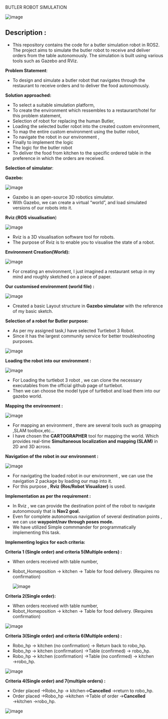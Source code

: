  BUTLER ROBOT SIMULATION
 
![image](https://github.com/Deivaprakash56/ROS2_Project/assets/110375140/c52e89b4-22a2-47bc-84a0-98c9d96bf88f)

## Description :
  * This repository contains the code for a butler simulation robot in ROS2. The project aims to simulate the butler robot to receive and deliver orders from the table autonomously. The simulation is built using various tools such as Gazebo and RViz.

    

**Problem Statement**:
* To design and simulate a butler robot that navigates through the restaurant to receive orders and to deliver the food autonomously.

**Solution approached:**
*  To select a suitable simulation platform,
*  To create the environment which ressembles to a restaurant/hotel for this problem statement,
*  Selection of robot for replacing the human Butler,
*  Loading the selected butler robot into the created custom environment,
*  To map the entire custom environment using the butler robot,
*  To navigate the robot in our environment ,
*  Finally to implement the logic
*  The logic for the butler robot       
* To deliver the food from kitchen to the specific ordered table in the preference in which the orders are received.


**Selection of simulator**: 

**Gazebo:** 

![image](https://github.com/Deivaprakash56/ROS2_Project/assets/110375140/c10ed870-2f90-4e8f-ab28-e532eec68dfd)

- Gazebo is an open-source 3D robotics simulator.
- With Gazebo, we can create a virtual “world”, and load simulated versions of our robots into it.

**Rviz:(ROS visualisation**)

![image](https://github.com/Deivaprakash56/ROS2_Project/assets/110375140/52461cb0-22cc-4a59-8867-322bf228b912)

- Rviz is a 3D visualisation software tool for robots.
- The purpose of Rviz is to enable you to visualise the state of a robot.

**Environment Creation(World):**

![image](https://github.com/Deivaprakash56/ROS2_Project/assets/110375140/43ff074f-3392-4065-a000-46f77c0e9b8e)

- For creating an environment, I just imagined a restaurant setup in my mind and roughly sketched on a piece of paper.

**Our customised environment (world file) :**

![image](https://github.com/Deivaprakash56/ROS2_Project/assets/110375140/627b1bf6-727e-4bf3-af10-f7bfdde5c154)

- Created a basic Layout structure in **Gazebo simulator** with the reference of my basic sketch.

**Selection of a robot for Butler purpose:**

- As per my assigned task,I have selected Turtlebot 3 Robot.
- Since it has the largest community service for better troubleshooting purposes.

![image](https://github.com/Deivaprakash56/ROS2_Project/assets/110375140/1f1b4d09-2735-4b92-8f28-f1bdc1a228a4)


**Loading the robot into our environment :**

![image](https://github.com/Deivaprakash56/ROS2_Project/assets/110375140/79b328b0-4e4b-4be0-baa7-db4b4c3cef7d)


- For Loading the turtlebot 3 robot , we can clone the necessary executables from the official github page of turtlebot.
- Then we can choose the model type of turtlebot and load them into our gazebo world.

**Mapping the environment :** 

![image](https://github.com/Deivaprakash56/ROS2_Project/assets/110375140/cd007310-695f-4ebe-a1bd-e3f3b7d20f68)

- For mapping an environment , there are several tools such as gmapping ,SLAM toolbox,etc…
- I have chosen the **CARTOGRAPHER** tool for mapping the world. Which provides real-time **Simultaneous localization and mapping (SLAM)** in 2D and 3D across.

**Navigation of the robot in our environment :**

![image](https://github.com/Deivaprakash56/ROS2_Project/assets/110375140/7bfffd19-a8aa-4604-af4c-7a608dffd6ff)

- For navigating the loaded robot in our environment , we can use the navigation 2 package by loading our map into it.
- For this purpose , **Rviz (Ros/Robot Visualizer)** is used.

**Implementation as per the requirement :** 

- In Rviz , we can provide the destination point of the robot to navigate autonomously that is **Nav2 goal.**
- Even for complete autonomous navigation of several destination points , we can use **waypoint/nav through poses mode.**
- We have utilized Simple commmander for programmatically implementing this task.


**Implementing logics for each criteria:**

**Criteria 1 (Single order) and criteria 5(Multiple orders) :**

- When orders received with table number, 
- Robot\_Homeposition → kitchen → Table for food delivery. (Requires no confirmation)

  ![image](https://github.com/Deivaprakash56/ROS2_Project/assets/110375140/0482997d-1f3e-4563-a662-1dc1c38514ea)


**Criteria 2(Single order):**

- When orders received with table number, 
- Robot\_Homeposition → kitchen → Table for food delivery. (Requires confirmation)

![image](https://github.com/Deivaprakash56/ROS2_Project/assets/110375140/22e0ec9d-58cb-4437-b4d5-adc475593cd8)


**Criteria 3(Single order) and criteria 6(Multiple orders) :**

- Robo\_hp → kitchen (no confirmation) → Return back to robo\_hp.
- Robo\_hp → kitchen (confirmation) →Table (confirmed) → robo\_hp.
- Robo\_hp → kitchen (confirmation) →Table (no confirmed) → kitchen →robo\_hp.

![image](https://github.com/Deivaprakash56/ROS2_Project/assets/110375140/ab56a469-0354-40a6-bca1-f4a1886e1f51)


**Criteria 4(Single order) and 7(multiple orders) :**

- Order placed →Robo\_hp → kitchen→**Cancelled** →return to robo\_hp.
- Order placed →Robo\_hp →kitchen →Table of order →**Cancelled** →kitchen →robo\_hp.

![image](https://github.com/Deivaprakash56/ROS2_Project/assets/110375140/83ed74ca-0d91-4fc8-84e3-b4e57d5986d4)







